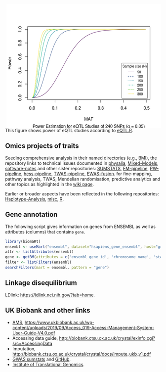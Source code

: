<img src="eQTL/eQTL.png" height="400" width="500" align="right">

This figure shows power of eQTL studies according to [eQTL.R](eQTL/eQTL.R).

## Omics projects of traits

Seeding comprehensive analysis in their named directories (e.g., [BMI](BMI)), the repository links to technical issues documented in [physalia](https://github.com/jinghuazhao/physalia), [Mixed-Models](https://github.com/jinghuazhao/Mixed-Models), [software-notes](https://github.com/jinghuazhao/software-notes) and other sister repositories: 
[SUMSTATS](https://github.com/jinghuazhao/SUMSTATS),
[FM-pipeline](https://github.com/jinghuazhao/FM-pipeline),
[PW-pipeline](https://github.com/jinghuazhao/PW-pipeline),
[hess-pipeline](https://github.com/jinghuazhao/hess-pipeline),
[TWAS-pipeline](https://github.com/jinghuazhao/TWAS-pipeline),
[EWAS-fusion](https://github.com/jinghuazhao/EWAS-fusion).
for fine-mapping, pathway analysis, TWAS, Mendelian randomisation, predictive analytics and other topics as highlighted in the [wiki page](https://github.com/jinghuazhao/Omics-analysis/wiki).

Earlier or broader aspects have been reflected in the following repositories: [Haplotype-Analysis](https://github.com/jinghuazhao/Haplotype-Analysis), [misc](https://github.com/jinghuazhao/misc), [R](https://github.com/jinghuazhao/R).

## Gene annotation

The following script gives information on genes from ENSEMBL as well as attributes (columns) that contains `gene`.
```r
library(biomaRt)
ensembl <- useMart("ensembl", dataset="hsapiens_gene_ensembl", host="grch37.ensembl.org", path="/biomart/martservice")
attr <- listAttributes(ensembl)
gene <- getBM(attributes = c('ensembl_gene_id', 'chromosome_name', 'start_position', 'end_position', 'description', 'hgnc_symbol'), mart = ensembl)
filter <- listFilters(ensembl)
searchFilters(mart = ensembl, pattern = "gene")
```

## Linkage disequilibrium

LDlink: https://ldlink.nci.nih.gov/?tab=home.

## UK Biobank and other links

* [AMS](http://amsportal.ukbiobank.ac.uk/), https://www.ukbiobank.ac.uk/wp-content/uploads/2019/09/Access_019-Access-Management-System-User-Guide-V4.0.pdf
* Accessing data guide, http://biobank.ctsu.ox.ac.uk/crystal/exinfo.cgi?src=AccessingData
* Imputation, http://biobank.ctsu.ox.ac.uk/crystal/crystal/docs/impute_ukb_v1.pdf
* [GWAS sumstats](http://www.nealelab.is/blog/2019/9/16/biomarkers-gwas-results) and [GitHub](https://github.com/Nealelab/UK_Biobank_GWAS).
* [Institute of Translational Genomics](https://github.com/hmgu-itg).
